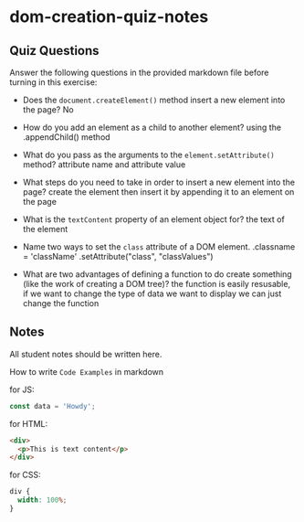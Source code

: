 # dom-creation-quiz-notes

## Quiz Questions

Answer the following questions in the provided markdown file before turning in this exercise:

- Does the `document.createElement()` method insert a new element into the page?
  No

- How do you add an element as a child to another element?
  using the .appendChild() method

- What do you pass as the arguments to the `element.setAttribute()` method?
  attribute name and attribute value

- What steps do you need to take in order to insert a new element into the page?
  create the element then insert it by appending it to an element on the page

- What is the `textContent` property of an element object for?
  the text of the element

- Name two ways to set the `class` attribute of a DOM element.
  .classname = 'className' .setAttribute("class", "classValues")

- What are two advantages of defining a function to do create something (like the work of creating a DOM tree)?
  the function is easily resusable, if we want to change the type of data we want to display we can just change the function

## Notes

All student notes should be written here.

How to write `Code Examples` in markdown

for JS:

```javascript
const data = 'Howdy';
```

for HTML:

```html
<div>
  <p>This is text content</p>
</div>
```

for CSS:

```css
div {
  width: 100%;
}
```
